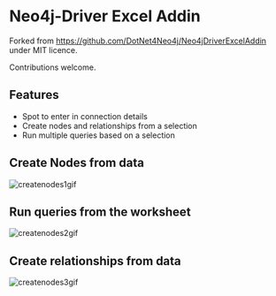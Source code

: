 # Neo4j-Driver Excel Addin

Forked from https://github.com/DotNet4Neo4j/Neo4jDriverExcelAddin under MIT licence. 

Contributions welcome.

## Features
* Spot to enter in connection details
* Create nodes and relationships from a selection
* Run multiple queries based on a selection

## Create Nodes from data
![createnodes1gif]

## Run queries from the worksheet
![createnodes2gif]

## Create relationships from data
![createnodes3gif]

[createnodes1gif]: https://github.com/rustyoz/Neo4jExcelAddin/blob/master/createnodes1.gif
[createnodes2gif]: https://github.com/rustyoz/Neo4jExcelAddin/blob/master/createnodes2.gif
[createnodes3gif]: https://github.com/rustyoz/Neo4jExcelAddin/blob/master/createnodes3.gif
